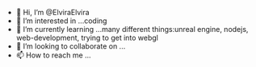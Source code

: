 - 👋 Hi, I’m @ElviraElvira
- 👀 I’m interested in ...coding
- 🌱 I’m currently learning ...many different things:unreal engine, nodejs, web-development, trying to get into webgl
- 💞️ I’m looking to collaborate on ...
- 📫 How to reach me ...

<!---
ElviraElvira/ElviraElvira is a ✨ special ✨ repository because its `README.md` (this file) appears on your GitHub profile.
You can click the Preview link to take a look at your changes.
--->
